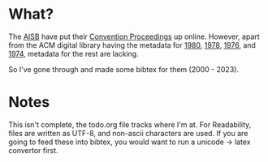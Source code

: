 
# What?

The [AISB](https://aisb.org.uk) have put their [Convention Proceedings](https://aisb.org.uk/convention-proceedings/) up online.
However, apart from the ACM digital library having the metadata for [1980](https://dl.acm.org/doi/proceedings/10.5555/3069422),
[1978](https://dl.acm.org/doi/proceedings/10.5555/3017065), [1976](https://dl.acm.org/doi/proceedings/10.5555/3015508),
and [1974](https://dl.acm.org/doi/proceedings/10.5555/3015486), metadata for the rest are lacking.

So I've gone through and made some bibtex for them (2000 - 2023).

# Notes
This isn't complete, the todo.org file tracks where I'm at.
For Readability, files are written as UTF-8, and non-ascii characters are used.
If you are going to feed these into bibtex, you would want to run a unicode -> latex convertor first.
